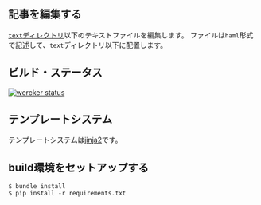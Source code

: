 記事を編集する
---

[`text`ディレクトリ](https://github.com/u360inc/u360inc.github.io/tree/modifies/text)以下のテキストファイルを編集します。
ファイルは`haml`形式で記述して、`text`ディレクトリ以下に配置します。

ビルド・ステータス
---

[![wercker status](https://app.wercker.com/status/00ffe257f8c2394ab05e38070a7cf502/m/modifies "wercker status")](https://app.wercker.com/project/bykey/00ffe257f8c2394ab05e38070a7cf502)

テンプレートシステム
---

テンプレートシステムは[jinja2](http://jinja.pocoo.org/)です。

build環境をセットアップする
---

    $ bundle install
    $ pip install -r requirements.txt
